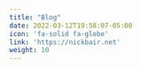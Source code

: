```yaml
---
title: "Blog"
date: 2022-03-12T19:58:07-05:00
icon: 'fa-solid fa-globe'
link: 'https://nickbair.net'
weight: 10
---
```


